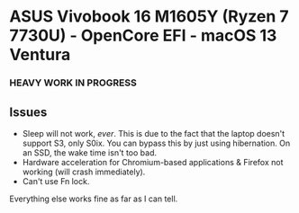 # ASUS Vivobook 16 M1605Y (Ryzen 7 7730U) - OpenCore EFI - macOS 13 Ventura
### HEAVY WORK IN PROGRESS  

## Issues
- Sleep will not work, *ever*. This is due to the fact that the laptop doesn't support S3, only S0ix.  You can bypass this by just using hibernation. On an SSD, the wake time isn't too bad.  
- Hardware acceleration for Chromium-based applications & Firefox not working (will crash immediately).  
- Can't use Fn lock.  
  
Everything else works fine as far as I can tell.

